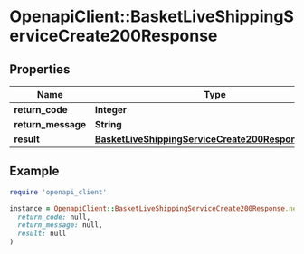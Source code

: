 # OpenapiClient::BasketLiveShippingServiceCreate200Response

## Properties

| Name | Type | Description | Notes |
| ---- | ---- | ----------- | ----- |
| **return_code** | **Integer** |  | [optional] |
| **return_message** | **String** |  | [optional] |
| **result** | [**BasketLiveShippingServiceCreate200ResponseResult**](BasketLiveShippingServiceCreate200ResponseResult.md) |  | [optional] |

## Example

```ruby
require 'openapi_client'

instance = OpenapiClient::BasketLiveShippingServiceCreate200Response.new(
  return_code: null,
  return_message: null,
  result: null
)
```

